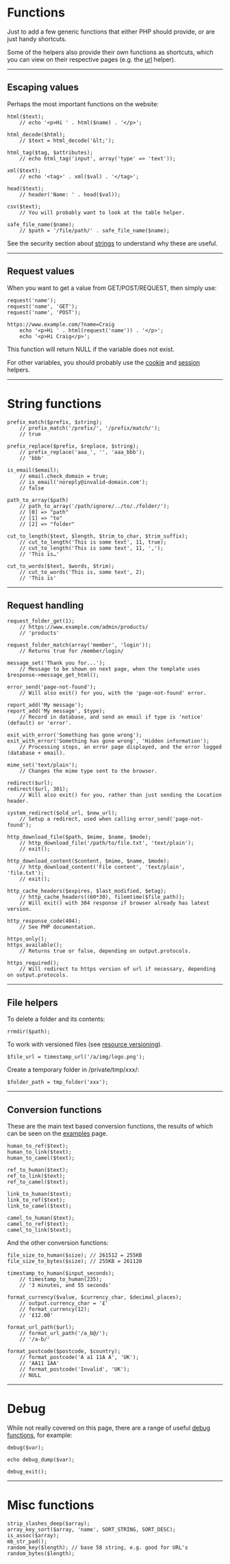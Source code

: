 # Functions

Just to add a few generic functions that either PHP should provide, or are just handy shortcuts.

Some of the helpers also provide their own functions as shortcuts, which you can view on their respective pages (e.g. the [url](../../doc/helpers/url.md) helper).

---

## Escaping values

Perhaps the most important functions on the website:

	html($text);
		// echo '<p>Hi ' . html($name) . '</p>';

	html_decode($html);
		// $text = html_decode('&lt;');

	html_tag($tag, $attributes);
		// echo html_tag('input', array('type' => 'text'));

	xml($text);
		// echo '<tag>' . xml($val) . '</tag>';

	head($text);
		// header('Name: ' . head($val));

	csv($text);
		// You will probably want to look at the table helper.

	safe_file_name($name);
		// $path = '/file/path/' . safe_file_name($name);

See the security section about [strings](../../doc/security/strings.md) to understand why these are useful.

---

## Request values

When you want to get a value from GET/POST/REQUEST, then simply use:

	request('name');
	request('name', 'GET');
	request('name', 'POST');

	https://www.example.com/?name=Craig
		echo '<p>Hi ' . html(request('name')) . '</p>';
		echo '<p>Hi Craig</p>';

This function will return NULL if the variable does not exist.

For other variables, you should probably use the [cookie](../../doc/helpers/cookie.md) and [session](../../doc/helpers/session.md) helpers.

---

# String functions

	prefix_match($prefix, $string);
		// prefix_match('/prefix/', '/prefix/match/');
		// true

	prefix_replace($prefix, $replace, $string);
		// prefix_replace('aaa_', '', 'aaa_bbb');
		// 'bbb'

	is_email($email);
		// email.check_domain = true;
		// is_email('noreply@invalid-domain.com');
		// false

	path_to_array($path)
		// path_to_array('/path/ignore/../to/./folder/');
		// [0] => "path"
		// [1] => "to"
		// [2] => "folder"

	cut_to_length($text, $length, $trim_to_char, $trim_suffix);
		// cut_to_length('This is some text', 11, true);
		// cut_to_length('This is some text', 11, ',');
		// 'This is…'

	cut_to_words($text, $words, $trim);
		// cut_to_words('This is, some text', 2);
		// 'This is'

---

## Request handling

	request_folder_get(1);
		// https://www.example.com/admin/products/
		// 'products'

	request_folder_match(array('member', 'login'));
		// Returns true for /member/login/

	message_set('Thank you for...');
		// Message to be shown on next page, when the template uses $response->message_get_html();

	error_send('page-not-found');
		// Will also exit() for you, with the 'page-not-found' error.

	report_add('My message');
	report_add('My message', $type);
		// Record in database, and send an email if type is 'notice' (default) or 'error'.

	exit_with_error('Something has gone wrong');
	exit_with_error('Something has gone wrong', 'Hidden information');
		// Processing stops, an error page displayed, and the error logged (database + email).

	mime_set('text/plain');
		// Changes the mime type sent to the browser.

	redirect($url);
	redirect($url, 301);
		// Will also exit() for you, rather than just sending the Location header.

	system_redirect($old_url, $new_url);
		// Setup a redirect, used when calling error_send('page-not-found');

	http_download_file($path, $mime, $name, $mode);
		// http_download_file('/path/to/file.txt', 'text/plain');
		// exit();

	http_download_content($content, $mime, $name, $mode);
		// http_download_content('File content', 'text/plain', 'file.txt');
		// exit();

	http_cache_headers($expires, $last_modified, $etag);
		// http_cache_headers((60*30), filemtime($file_path));
		// Will exit() with 304 response if browser already has latest version.

	http_response_code(404);
		// See PHP documentation.

	https_only();
	https_available();
		// Returns true or false, depending on output.protocols.

	https_required();
		// Will redirect to https version of url if necessary, depending on output.protocols.

---

## File helpers

To delete a folder and its contents:

	rrmdir($path);

To work with versioned files (see [resource versioning](../../doc/setup/resources.md)).

	$file_url = timestamp_url('/a/img/logo.png');

Create a temporary folder in /private/tmp/xxx/:

	$folder_path = tmp_folder('xxx');

---

## Conversion functions

These are the main text based conversion functions, the results of which can be seen on the [examples](/examples/conversions/) page.

	human_to_ref($text);
	human_to_link($text);
	human_to_camel($text);

	ref_to_human($text);
	ref_to_link($text);
	ref_to_camel($text);

	link_to_human($text);
	link_to_ref($text);
	link_to_camel($text);

	camel_to_human($text);
	camel_to_ref($text);
	camel_to_link($text);

And the other conversion functions:

	file_size_to_human($size); // 261512 = 255KB
	file_size_to_bytes($size); // 255KB = 261120

	timestamp_to_human($input_seconds);
		// timestamp_to_human(235);
		// '3 minutes, and 55 seconds'

	format_currency($value, $currency_char, $decimal_places);
		// output.currency_char = '£'
		// format_currency(12);
		// '£12.00'

	format_url_path($url);
		// format_url_path('/a_b@/');
		// '/a-b/'

	format_postcode($postcode, $country);
		// format_postcode('A a1 11A A', 'UK');
		// 'AA11 1AA'
		// format_postcode('Invalid', 'UK');
		// NULL

---

# Debug

While not really covered on this page, there are a range of useful [debug functions](../../doc/setup/debug.md), for example:

	debug($var);

	echo debug_dump($var);

	debug_exit();

---

# Misc functions

	strip_slashes_deep($array);
	array_key_sort($array, 'name', SORT_STRING, SORT_DESC);
	is_assoc($array);
	mb_str_pad();
	random_key($length); // base 58 string, e.g. good for URL's
	random_bytes($length);

